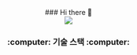 <div align="center">
### Hi there 👋 </br>
  <a href="https://hits.seeyoufarm.com"><img src="https://hits.seeyoufarm.com/api/count/incr/badge.svg?url=https%3A%2F%2Fgithub.com%2FSong-Hyun-Jung%2FSong-Hyun-Jung.git&count_bg=%23A1A1A1&title_bg=%23FF9EA6&icon=hey.svg&icon_color=%23E7E7E7&title=hits&edge_flat=false"/></a>
  <div> 
    <h3>:computer: 기술 스택 :computer:</h3>
  
  
  </div>
  
</div>
<!--
**Song-Hyun-Jung/Song-Hyun-Jung** is a ✨ _special_ ✨ repository because its `README.md` (this file) appears on your GitHub profile.

Here are some ideas to get you started:

- 🔭 I’m currently working on ...
- 🌱 I’m currently learning ...
- 👯 I’m looking to collaborate on ...
- 🤔 I’m looking for help with ...
- 💬 Ask me about ...
- 📫 How to reach me: ...
- 😄 Pronouns: ...
- ⚡ Fun fact: ...
-->
